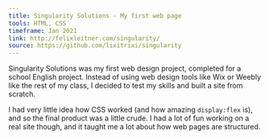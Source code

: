 ```yaml
---
title: Singularity Solutions - My first web page
tools: HTML, CSS
timeframe: Jan 2021
link: http://felixleitner.com/singularity/
source: https://github.com/lixitrixi/singularity
---
```

Singularity Solutions was my first web design project, completed for a school English project. Instead of using web design tools like Wix or Weebly like the rest of my class, I decided to test my skills and built a site from scratch.

I had very little idea how CSS worked (and how amazing `display:flex` is), and so the final product was a little crude. I had a lot of fun working on a real site though, and it taught me a lot about how web pages are structured.

